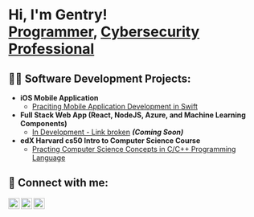 <h1>Hi, I'm Gentry! <br/><a href="https://github.com/gredmond1">Programmer</a>, <a href="www.linkedin.com/in/gentryredmond">Cybersecurity Professional</a>

<h2>👨‍💻 Software Development Projects:</h2>

- <b>iOS Mobile Application</b>
  - [Praciting Mobile Application Development in Swift](https://github.com/gredmon1/Mobile-Application)
- <b>Full Stack Web App (React, NodeJS, Azure, and Machine Learning Components)</b>
  - [In Development - Link broken](https://github.com/gentryr) <b><i>(Coming Soon)</b></i>
- <b>edX Harvard cs50 Intro to Computer Science Course</b>
  - [Practing Computer Science Concepts in C/C++ Programming Language](https://github.com/gredmon1/me50)
<!-- *** From a template
- <b>PowerShell</b>
  - [Windows EventLog: Failed RDP Logins Source IP to full GeoData Conversion](https://github.com/joshmadakor1/Sentinel-Lab)
  - [JWipe (Disk Wiping Utility)](https://github.com/joshmadakor1/Jwipe.PowerShell)
  - [Active Directory Bulk User Creation](https://github.com/joshmadakor1/AD_PS)
  - [FIM (File Integrity Monitor)](https://github.com/joshmadakor1/PowerShell-Integrity-FIM)
- <b>C# (.NET Desktop Applications)</b>
  - [Ransomware Proof of Concept (Encrypter)](https://github.com/joshmadakor1/EncrypterPOC)
  - [Ransomware Proof of Concept (Decrypter)](https://github.com/joshmadakor1/DecrypterPOC)
  - [Keylogger with Email Capability](https://github.com/joshmadakor1/Key-Logger-With-Email)
- <b>Python</b>
  - [Package Delivery Application (Datastructures and Algorithms Demo)](https://github.com/joshmadakor1/Package-Delivery-Pathfinding-Algorithm)

<h2>📺 Popular YouTube Videos</h2>

- [How to get into Cybersecurity Starting From Zero](https://www.youtube.com/watch?v=a83ASGn_V_s)
- [A Day in the Life of a Cybersecurity Anayst](https://www.youtube.com/watch?v=uHy3oM7NnoU)
- [How to Create a KeyLogger (C#)](https://www.youtube.com/watch?v=N-L9hklSlNk)
- [Ransomware Demonstration (C#)](https://www.youtube.com/watch?v=OfvdQeh79s0)
- [Is WGU Legit?](https://www.youtube.com/watch?v=E2MwRWxDBkA)

-->

<h2> 🤳 Connect with me:</h2>

<!-- [<img align="left" alt="GentryRedmond | YouTube" width="22px" src="https://cdn.jsdelivr.net/npm/simple-icons@v3/icons/youtube.svg" />][youtube] -->
[<img align="left" alt="GentryRedmond | Twitter" width="22px" src="https://cdn.jsdelivr.net/npm/simple-icons@v3/icons/twitter.svg" />][twitter]
[<img align="left" alt="GentryRedmond | LinkedIn" width="22px" src="https://cdn.jsdelivr.net/npm/simple-icons@v3/icons/linkedin.svg" />][linkedin]
[<img align="left" alt="GentryRedmond | Instagram" width="22px" src="https://cdn.jsdelivr.net/npm/simple-icons@v3/icons/instagram.svg" />][instagram]

[twitter]: https://twitter.com/gentryr_
<!-- [youtube]: https://www.youtube.com/c/ -->
[instagram]: https://www.instagram.com/gentry.redmond/
[linkedin]: https://linkedin.com/in/gentryredmond

<!--
**joshmadakor1/joshmadakor1** is a ✨ _special_ ✨ repository because its `README.md` (this file) appears on your GitHub profile.

Here are some ideas to get you started:

- 🔭 I’m currently working on ...
- 🌱 I’m currently learning ...
- 👯 I’m looking to collaborate on ...
- 🤔 I’m looking for help with ...
- 💬 Ask me about ...
- 📫 How to reach me: ...
- 😄 Pronouns: ...
- ⚡ Fun fact: ...
-->
